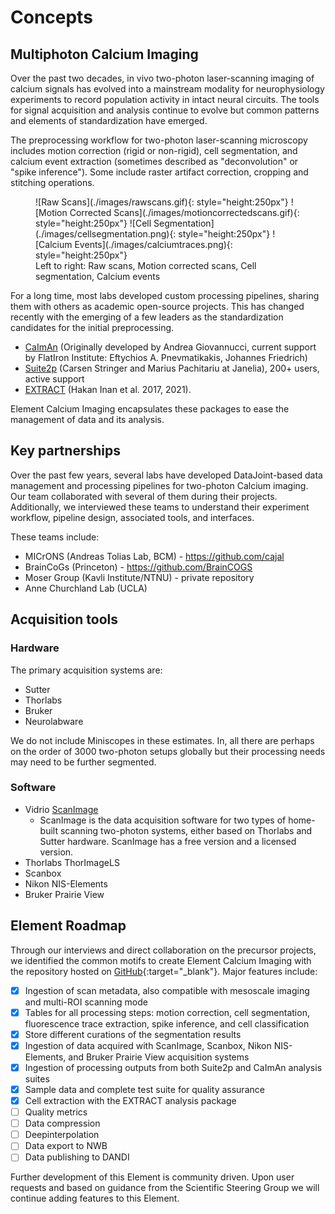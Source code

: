 # Concepts

## Multiphoton Calcium Imaging

Over the past two decades, in vivo two-photon laser-scanning imaging of calcium signals
has evolved into a mainstream modality for neurophysiology experiments to record
population activity in intact neural circuits. The tools for signal acquisition and
analysis continue to evolve but common patterns and elements of standardization have
emerged.

The preprocessing workflow for two-photon laser-scanning microscopy includes motion
correction (rigid or non-rigid), cell segmentation, and calcium event extraction
(sometimes described as "deconvolution" or "spike inference"). Some include raster
artifact correction, cropping and stitching operations.

<figure markdown>
  ![Raw Scans](./images/rawscans.gif){: style="height:250px"}
  ![Motion Corrected Scans](./images/motioncorrectedscans.gif){: style="height:250px"}
  ![Cell Segmentation](./images/cellsegmentation.png){: style="height:250px"}
  ![Calcium Events](./images/calciumtraces.png){: style="height:250px"}
  <figcaption>
    Left to right: Raw scans, Motion corrected scans, Cell segmentation, Calcium events
  </figcaption>
</figure>

For a long time, most labs developed custom processing pipelines, sharing them with
others as academic open-source projects. This has changed recently with the emerging of
a few leaders as the standardization candidates for the initial preprocessing.

- [CaImAn](https://github.com/flatironinstitute/CaImAn) (Originally developed by Andrea
  Giovannucci, current support by FlatIron Institute: Eftychios A. Pnevmatikakis,
  Johannes Friedrich)
- [Suite2p](https://github.com/MouseLand/suite2p) (Carsen Stringer and Marius Pachitariu
  at Janelia), 200+ users, active support
- [EXTRACT](https://github.com/schnitzer-lab/EXTRACT-public) (Hakan Inan et al. 2017,
  2021).

Element Calcium Imaging encapsulates these packages to ease the management of data and
its analysis.

## Key partnerships

Over the past few years, several labs have developed DataJoint-based data management and
processing pipelines for two-photon Calcium imaging. Our team collaborated with several
of them during their projects. Additionally, we interviewed these teams to understand
their experiment workflow, pipeline design, associated tools, and interfaces.

These teams include:

- MICrONS (Andreas Tolias Lab, BCM) - https://github.com/cajal
- BrainCoGs (Princeton) - https://github.com/BrainCOGS
- Moser Group (Kavli Institute/NTNU) - private repository
- Anne Churchland Lab (UCLA)

## Acquisition tools

### Hardware

The primary acquisition systems are:

- Sutter
- Thorlabs
- Bruker
- Neurolabware

We do not include Miniscopes in these estimates. In, all there are perhaps on the order
of 3000 two-photon setups globally but their processing needs may need to be further
segmented.

### Software

- Vidrio [ScanImage](https://docs.scanimage.org/)
  - ScanImage is the data acquisition software for two types of home-built scanning two-photon systems, either based on Thorlabs and Sutter hardware. ScanImage has a free version and a licensed version.
- Thorlabs ThorImageLS
- Scanbox
- Nikon NIS-Elements
- Bruker Prairie View

## Element Roadmap

Through our interviews and direct collaboration on the precursor projects, we identified
the common motifs to create Element Calcium Imaging with the repository hosted on [GitHub](https://github.com/datajoint/element-calcium-imaging){:target="_blank"}. Major features include:

- [x] Ingestion of scan metadata, also compatible with mesoscale imaging and
  multi-ROI scanning mode
- [x] Tables for all processing steps: motion correction, cell segmentation, fluorescence trace extraction, spike inference, and cell classification
- [x] Store different curations of the segmentation results
- [x] Ingestion of data acquired with ScanImage, Scanbox, Nikon NIS-Elements, and
  Bruker Prairie View acquisition systems
- [x] Ingestion of processing outputs from both Suite2p and CaImAn analysis suites
- [x] Sample data and complete test suite for quality assurance
- [x] Cell extraction with the EXTRACT analysis package
- [ ] Quality metrics
- [ ] Data compression
- [ ] Deepinterpolation
- [ ] Data export to NWB
- [ ] Data publishing to DANDI

Further development of this Element is community driven. Upon user requests and based on
guidance from the Scientific Steering Group we will continue adding features to this Element.
